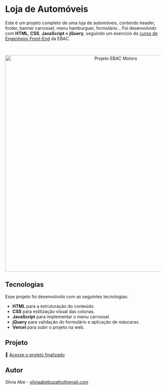 # Loja de Automóveis

  Este é um projeto completo de uma loja de automóveis, contendo header, footer, banner carrossel, menu hamburguer, formulário...
  Foi desenvolvido com <b>HTML</b>, <b>CSS</b>, <b>JavaScript</b> e <b>jQuery</b>, seguindo um exercício do [curso de Engenheiro Front-End](https://ebaconline.com.br/front-end-profession) da EBAC.

<br>

<p align="center">
  <img alt="Projeto EBAC Motors" src="https://github.com/user-attachments/assets/929090f4-872c-48b4-83ee-559bc7113130" width="700">
</p>

## Tecnologias

Esse projeto foi desenvolvido com as seguintes tecnologias:

- <b>HTML</b> para a estruturação do conteúdo.
- <b>CSS</b> para estilização visual das colunas.
- <b>JavaScript</b> para implementar o menu carrossel.
- <b>jQuery</b> para validação do formulário e aplicação de máscaras.
- <b>Vercel</b> para subir o projeto na web.

## Projeto

🚀 [Acesse o projeto finalizado](https://jquery-automoveis.vercel.app/)

## Autor

Silvia Abe - silviaabebuzatto@gmail.com
